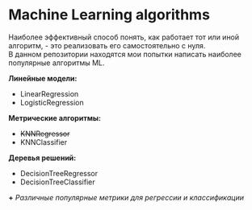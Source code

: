 # Machine Learning algorithms

Наиболее эффективный способ понять, как работает тот или иной алгоритм, - это реализовать его самостоятельно с нуля.  
В данном репозитории находятся мои попытки написать наиболее популярные алгоритмы ML.

**Линейные модели:**
- LinearRegression
- LogisticRegression

**Метрические алгоритмы:**
- <s>KNNRegressor</s>
- KNNClassifier

**Деревья решений:**
- DecisionTreeRegressor
- DecisionTreeClassifier

**+** *Различные популярные метрики для регрессии и классификации*